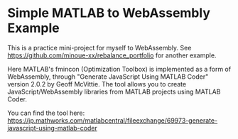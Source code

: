 # Simple MATLAB to WebAssembly Example

This is a practice mini-project for myself to WebAssembly. See https://github.com/minoue-xx/rebalance_portfolio for another example.

Here MATLAB's fmincon (Optimization Toolbox) is implemented as a form of WebAssembly, through "Generate JavaScript Using MATLAB Coder" version 2.0.2 by Geoff McVittie. The tool allows you to create JavaScript/WebAssembly libraries from MATLAB projects using MATLAB Coder.

You can find the tool here: https://jp.mathworks.com/matlabcentral/fileexchange/69973-generate-javascript-using-matlab-coder
